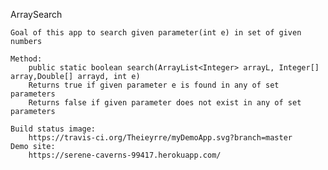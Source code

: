 ArraySearch
	
	Goal of this app to search given parameter(int e) in set of given numbers

	Method:
		public static boolean search(ArrayList<Integer> arrayL, Integer[] array,Double[] arrayd, int e)
		Returns true if given parameter e is found in any of set parameters
		Returns false if given parameter does not exist in any of set parameters

	Build status image:
		https://travis-ci.org/Theieyrre/myDemoApp.svg?branch=master	
	Demo site: 
		https://serene-caverns-99417.herokuapp.com/

